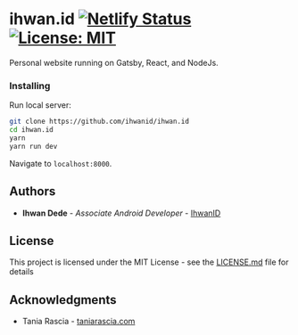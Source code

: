# ihwan.id [![Netlify Status](https://api.netlify.com/api/v1/badges/5d79476b-012c-49b9-a2d9-f20c56855bd6/deploy-status)](https://app.netlify.com/sites/ihwan/deploys) [![License: MIT](https://img.shields.io/badge/License-MIT-blue.svg)](https://opensource.org/licenses/MIT)

Personal website running on Gatsby, React, and NodeJs.

### Installing

Run local server:

```bash
git clone https://github.com/ihwanid/ihwan.id
cd ihwan.id
yarn
yarn run dev
```

Navigate to `localhost:8000`.

## Authors

* **Ihwan Dede** - *Associate Android Developer* - [IhwanID](https://ihwan.id)

## License

This project is licensed under the MIT License - see the [LICENSE.md](LICENSE.md) file for details

## Acknowledgments

- Tania Rascia - [taniarascia.com](https://github.com/taniarascia/taniarascia.com/)
